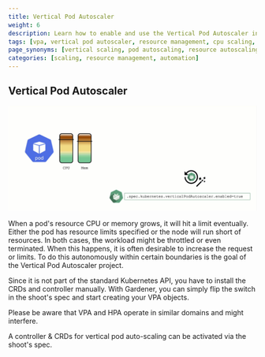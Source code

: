 ```yaml
---
title: Vertical Pod Autoscaler
weight: 6
description: Learn how to enable and use the Vertical Pod Autoscaler in Gardener to automatically adjust pod resource requests and limits based on usage patterns.
tags: [vpa, vertical pod autoscaler, resource management, cpu scaling, memory scaling, pod resources]
page_synonyms: [vertical scaling, pod autoscaling, resource autoscaling, vpa controller, resource optimization]
categories: [scaling, resource management, automation]
---
```


## Vertical Pod Autoscaler

![vpa](./images/vpa.gif)

When a pod's resource CPU or memory grows, it will hit a limit eventually. Either the pod has resource limits specified or the node will run short of resources. In both cases, the workload might be throttled or even terminated. When this happens, it is often desirable to increase the request or limits. To do this autonomously within certain boundaries is the goal of the Vertical Pod Autoscaler project.

Since it is not part of the standard Kubernetes API, you have to install the CRDs and controller manually. With Gardener, you can simply flip the switch in the shoot's spec and start creating your VPA objects.

Please be aware that VPA and HPA operate in similar domains and might interfere.

A controller & CRDs for vertical pod auto-scaling can be activated via the shoot's spec.
